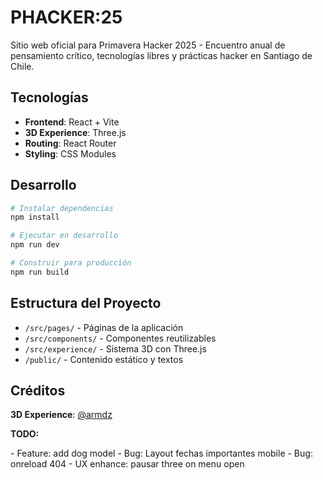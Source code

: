 # PHACKER:25

Sitio web oficial para Primavera Hacker 2025 - Encuentro anual de pensamiento crítico, tecnologías libres y prácticas hacker en Santiago de Chile.

## Tecnologías

- **Frontend**: React + Vite
- **3D Experience**: Three.js
- **Routing**: React Router
- **Styling**: CSS Modules

## Desarrollo

```bash
# Instalar dependencias
npm install

# Ejecutar en desarrollo
npm run dev

# Construir para producción
npm run build
```

## Estructura del Proyecto

- `/src/pages/` - Páginas de la aplicación
- `/src/components/` - Componentes reutilizables
- `/src/experience/` - Sistema 3D con Three.js
- `/public/` - Contenido estático y textos

## Créditos

**3D Experience**: [@armdz](https://github.com/armdz)

**TODO:**

-⁠ ⁠Feature: add dog model
-⁠ ⁠Bug: Layout fechas importantes mobile
-⁠ ⁠Bug: onreload 404
-⁠ ⁠UX enhance: pausar three on menu open
